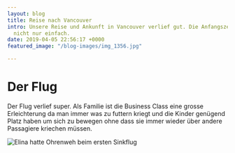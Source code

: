 ```yaml
---
layout: blog
title: Reise nach Vancouver
intro: Unsere Reise und Ankunft in Vancouver verlief gut. Die Anfangszeit war aber
  nicht nur einfach.
date: 2019-04-05 22:56:17 +0000
featured_image: "/blog-images/img_1356.jpg"

---
```

# Der Flug

Der Flug verlief super. Als Familie ist die Business Class eine grosse Erleichterung da man immer was zu futtern kriegt und die Kinder genügend Platz haben um sich zu bewegen ohne dass sie immer wieder über andere Passagiere kriechen müssen.

![](/v1554614198/canada-blog/IMG_1356.jpg "Elina hatte Ohrenweh beim ersten Sinkflug")